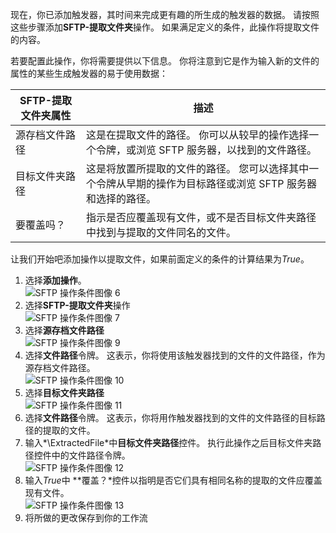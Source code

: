 现在，你已添加触发器，其时间来完成更有趣的所生成的触发器的数据。 请按照这些步骤添加**SFTP-提取文件夹**操作。 如果满足定义的条件，此操作将提取文件的内容。 

若要配置此操作，你将需要提供以下信息。 你将注意到它是作为输入新的文件的属性的某些生成触发器的易于使用数据：

| SFTP-提取文件夹属性 | 描述 |
| --- | --- |
| 源存档文件路径 |这是在提取文件的路径。 你可以从较早的操作选择一个令牌，或浏览 SFTP 服务器，以找到的文件路径。 |
| 目标文件夹路径 |这是将放置所提取的文件的路径。 您可以选择其中一个令牌从早期的操作为目标路径或浏览 SFTP 服务器和选择的路径。 |
| 要覆盖吗？ |指示是否应覆盖现有文件，或不是否目标文件夹路径中找到与提取的文件同名的文件。 |

让我们开始吧添加操作以提取文件，如果前面定义的条件的计算结果为*True*。 

1. 选择**添加操作**。        
   ![SFTP 操作条件图像 6](./media/connectors-create-api-sftp/condition-6.png)   
2. 选择**SFTP-提取文件夹**操作      
   ![SFTP 操作条件图像 7](./media/connectors-create-api-sftp/condition-7.png)   
3. 选择**源存档文件路径**              
   ![SFTP 操作条件图像 9](./media/connectors-create-api-sftp/condition-9.png)   
4. 选择**文件路径**令牌。 这表示，你将使用该触发器找到的文件的文件路径，作为源存档文件路径。           
   ![SFTP 操作条件图像 10](./media/connectors-create-api-sftp/condition-10.png)   
5. 选择**目标文件夹路径**           
   ![SFTP 操作条件图像 11](./media/connectors-create-api-sftp/condition-11.png)   
6. 选择**文件路径**令牌。 这表示，你将用作触发器找到的文件的文件路径的目标路径的提取的文件。   
7. 输入*\ExtractedFile*中**目标文件夹路径**控件。 执行此操作之后目标文件夹路径控件中的文件路径令牌。         
   ![SFTP 操作条件图像 12](./media/connectors-create-api-sftp/condition-12.png)   
8. 输入*True*中 **覆盖？*控件以指明是否它们具有相同名称的提取的文件应覆盖现有文件。      
   ![SFTP 操作条件图像 13](./media/connectors-create-api-sftp/condition-13.png)   
9. 将所做的更改保存到你的工作流  

